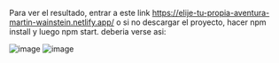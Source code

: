 Para ver el resultado, entrar a este link https://elije-tu-propia-aventura-martin-wainstein.netlify.app/ o si no descargar el proyecto, hacer npm install y luego npm start. deberia verse asi:

![image](https://user-images.githubusercontent.com/87047609/161354673-11cefbb2-0ae1-4b05-b8de-23651b7311c8.png)
![image](https://user-images.githubusercontent.com/87047609/161354737-d32b6d55-59e6-4697-a472-4cfd4c6a30a9.png)


